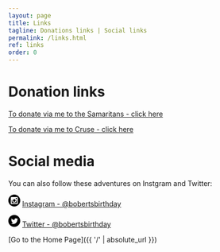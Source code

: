 ```yaml
---
layout: page
title: Links
tagline: Donations links | Social links
permalink: /links.html
ref: links
order: 0
---
```


# Donation links

[To donate via me to the Samaritans - click here](https://www.justgiving.com/fundraising/skeddy-samaritans)

[To donate via me to Cruse - click here](https://www.justgiving.com/fundraising/skeddy-cruse)

# Social media

You can also follow these adventures on Instgram and Twitter:

<svg xmlns="http://www.w3.org/2000/svg" width="24" height="24" viewBox="0 0 24 24"><path d="M17.25 7.288v1.269c0 .297-.241.539-.538.539h-1.269c-.299 0-.538-.242-.538-.539v-1.269c0-.297.239-.538.538-.538h1.269c.297 0 .538.241.538.538zm-5.25 7.403c1.486 0 2.693-1.205 2.693-2.692s-1.207-2.69-2.693-2.69c-1.487 0-2.691 1.204-2.691 2.691s1.204 2.691 2.691 2.691zm4.261-3.291c.028.196.046.396.046.599 0 2.38-1.928 4.308-4.307 4.308s-4.307-1.928-4.307-4.307c0-.204.018-.403.046-.599.027-.194.066-.383.118-.567h-1.107v5.879c0 .297.241.538.538.538h9.424c.297 0 .538-.241.538-.538v-5.879h-1.107c.05.184.09.373.118.566zm7.739.6c0 6.627-5.373 12-12 12s-12-5.373-12-12 5.373-12 12-12 12 5.373 12 12zm-5-5.385c0-.892-.723-1.615-1.615-1.615h-10.77c-.892 0-1.615.723-1.615 1.615v10.769c0 .893.723 1.616 1.615 1.616h10.77c.892 0 1.615-.723 1.615-1.616v-10.769z"/></svg> [Instagram - @bobertsbirthday](https://www.instagram.com/bobertsbirthday)

<svg xmlns="http://www.w3.org/2000/svg" width="24" height="24" viewBox="0 0 24 24"><path d="M12 0c-6.627 0-12 5.373-12 12s5.373 12 12 12 12-5.373 12-12-5.373-12-12-12zm6.066 9.645c.183 4.04-2.83 8.544-8.164 8.544-1.622 0-3.131-.476-4.402-1.291 1.524.18 3.045-.244 4.252-1.189-1.256-.023-2.317-.854-2.684-1.995.451.086.895.061 1.298-.049-1.381-.278-2.335-1.522-2.304-2.853.388.215.83.344 1.301.359-1.279-.855-1.641-2.544-.889-3.835 1.416 1.738 3.533 2.881 5.92 3.001-.419-1.796.944-3.527 2.799-3.527.825 0 1.572.349 2.096.907.654-.128 1.27-.368 1.824-.697-.215.671-.67 1.233-1.263 1.589.581-.07 1.135-.224 1.649-.453-.384.578-.87 1.084-1.433 1.489z"/></svg> [Twitter - @bobertsbirthday](https://twitter.com/BobertsBirthday)

[Go to the Home Page]({{ '/' | absolute_url }})
